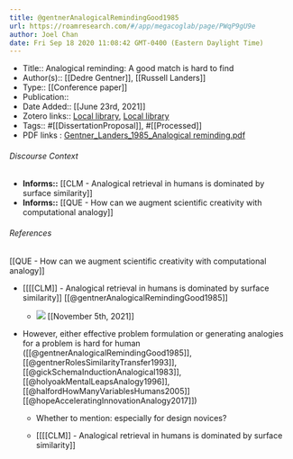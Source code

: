 ```yaml
---
title: @gentnerAnalogicalRemindingGood1985
url: https://roamresearch.com/#/app/megacoglab/page/PWqP9gU9e
author: Joel Chan
date: Fri Sep 18 2020 11:08:42 GMT-0400 (Eastern Daylight Time)
---
```


- Title:: Analogical reminding: A good match is hard to find
- Author(s):: [[Dedre Gentner]], [[Russell Landers]]
- Type:: [[Conference paper]]
- Publication::
- Date Added:: [[June 23rd, 2021]]
- Zotero links:: [Local library](zotero://select/groups/2451508/items/X9WMQ6QZ), [Local library](https://www.zotero.org/groups/2451508/items/X9WMQ6QZ)
- Tags:: #[[DissertationProposal]], #[[Processed]]
- PDF links : [Gentner_Landers_1985_Analogical reminding.pdf](zotero://open-pdf/groups/2451508/items/GMV2WY4J)

###### Discourse Context

- **Informs::** [[CLM - Analogical retrieval in humans is dominated by surface similarity]]
- **Informs::** [[QUE - How can we augment scientific creativity with computational analogy]]

###### References

[[QUE - How can we augment scientific creativity with computational analogy]]

- [[[[CLM]] - Analogical retrieval in humans is dominated by surface similarity]] [[@gentnerAnalogicalRemindingGood1985]]

    - ![](https://firebasestorage.googleapis.com/v0/b/firescript-577a2.appspot.com/o/imgs%2Fapp%2Fmegacoglab%2FO5kmmXtt-d.png?alt=media&token=0ed35b29-10c3-4304-b35d-2687537c808f)
[[November 5th, 2021]]

- However, either effective problem formulation or generating analogies for a problem is hard for human ([[@gentnerAnalogicalRemindingGood1985]], [[@gentnerRolesSimilarityTransfer1993]], [[@gickSchemaInductionAnalogical1983]], [[@holyoakMentalLeapsAnalogy1996]], [[@halfordHowManyVariablesHumans2005]][[@hopeAcceleratingInnovationAnalogy2017]])

    - Whether to mention: especially for design novices?

    - [[[[CLM]] - Analogical retrieval in humans is dominated by surface similarity]]
